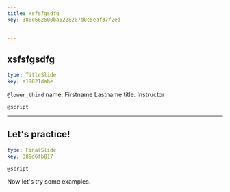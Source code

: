 ```yaml
---
title: xsfsfgsdfg
key: 388c662500ba6228207d0c5eaf37f2ed


---
```

## xsfsfgsdfg

```yaml
type: TitleSlide
key: a19821dabe
```

`@lower_third`
name: Firstname Lastname
title: Instructor

`@script`



---
## Let's practice!

```yaml
type: FinalSlide
key: 389d6fb817
```

`@script`

Now let's try some examples.

